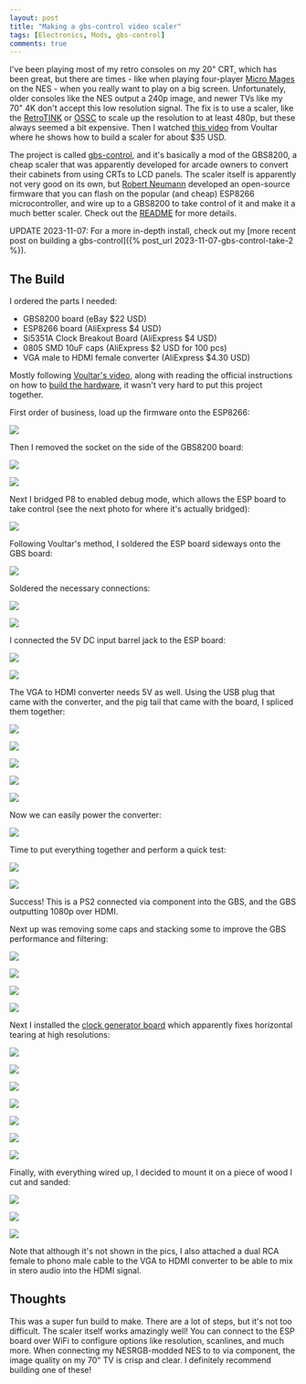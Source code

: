 ```yaml
---
layout: post
title: "Making a gbs-control video scaler"
tags: [Electronics, Mods, gbs-control]
comments: true
---
```


I've been playing most of my retro consoles on my 20" CRT, which has been great, but there are times - like when playing four-player [Micro Mages](http://morphcat.de/micromages/) on the NES - when you really want to play on a big screen. Unfortunately, older consoles like the NES output a 240p image, and newer TVs like my 70" 4K don't accept this low resolution signal. The fix is to use a scaler, like the [RetroTINK](https://www.retrotink.com/) or [OSSC](https://videogameperfection.com/products/open-source-scan-converter/) to scale up the resolution to at least 480p, but these always seemed a bit expensive. Then I watched [this video](https://youtu.be/1AVXhiTlmgo) from Voultar where he shows how to build a scaler for about $35 USD.

The project is called [gbs-control](https://github.com/ramapcsx2/gbs-control), and it's basically a mod of the GBS8200, a cheap scaler that was apparently developed for arcade owners to convert their cabinets from using CRTs to LCD panels. The scaler itself is apparently not very good on its own, but [Robert Neumann](https://github.com/ramapcsx2) developed an open-source firmware that you can flash on the popular (and cheap) ESP8266 microcontroller, and wire up to a GBS8200 to take control of it and make it a much better scaler. Check out the [README](https://github.com/ramapcsx2/gbs-control#readme) for more details.

<p class="panel-note" markdown="1">UPDATE 2023-11-07: For a more in-depth install, check out my [more recent post on building a gbs-control]({% post_url 2023-11-07-gbs-control-take-2 %}).</p>

## The Build

I ordered the parts I needed:

* GBS8200 board (eBay $22 USD)
* ESP8266 board (AliExpress $4 USD)
* Si5351A Clock Breakout Board (AliExpress $4 USD)
* 0805 SMD 10uF caps (AliExpress $2 USD for 100 pcs)
* VGA male to HDMI female converter (AliExpress $4.30 USD)

Mostly following [Voultar's video](https://youtu.be/1AVXhiTlmgo), along with reading the official instructions on how to [build the hardware](https://github.com/ramapcsx2/gbs-control/wiki/Build-the-Hardware), it wasn't very hard to put this project together.

First order of business, load up the firmware onto the ESP8266:

![](/assets/images/gbs-control/IMG_4314.jpg)

Then I removed the socket on the side of the GBS8200 board:

![](/assets/images/gbs-control/IMG_4320.jpg)

![](/assets/images/gbs-control/IMG_4321.jpg)

Next I bridged P8 to enabled debug mode, which allows the ESP board to take control (see the next photo for where it's actually bridged):

![](/assets/images/gbs-control/IMG_4327.jpg)

Following Voultar's method, I soldered the ESP board sideways onto the GBS board:

![](/assets/images/gbs-control/IMG_4328.jpg)

Soldered the necessary connections:

![](/assets/images/gbs-control/IMG_4331.jpg)

![](/assets/images/gbs-control/IMG_4337.jpg)

I connected the 5V DC input barrel jack to the ESP board:

![](/assets/images/gbs-control/IMG_4338.jpg)

![](/assets/images/gbs-control/IMG_4340.jpg)

The VGA to HDMI converter needs 5V as well. Using the USB plug that came with the converter, and the pig tail that came with the board, I spliced them together:

![](/assets/images/gbs-control/IMG_4343.jpg)

![](/assets/images/gbs-control/IMG_4344.jpg)

![](/assets/images/gbs-control/IMG_4345.jpg)

![](/assets/images/gbs-control/IMG_4347.jpg)

![](/assets/images/gbs-control/IMG_4349.jpg)

Now we can easily power the converter:

![](/assets/images/gbs-control/IMG_4351.jpg)

Time to put everything together and perform a quick test:

![](/assets/images/gbs-control/IMG_4352.jpg)

![](/assets/images/gbs-control/IMG_4353.jpg)

Success! This is a PS2 connected via component into the GBS, and the GBS outputting 1080p over HDMI.

Next up was removing some caps and stacking some to improve the GBS performance and filtering:

![](/assets/images/gbs-control/IMG_4356.jpg)

![](/assets/images/gbs-control/IMG_4358.jpg)

![](/assets/images/gbs-control/IMG_4361.jpg)

![](/assets/images/gbs-control/IMG_4363.jpg)

Next I installed the [clock generator board](https://github.com/ramapcsx2/gbs-control/wiki/Si5351-Clock-Generator-install-notes) which apparently fixes horizontal tearing at high resolutions:

![](/assets/images/gbs-control/IMG_4365.jpg)

![](/assets/images/gbs-control/IMG_4366.jpg)

![](/assets/images/gbs-control/IMG_4367.jpg)

![](/assets/images/gbs-control/IMG_4369.jpg)

![](/assets/images/gbs-control/IMG_4370.jpg)

![](/assets/images/gbs-control/IMG_4378.jpg)

![](/assets/images/gbs-control/IMG_4381.jpg)

Finally, with everything wired up, I decided to mount it on a piece of wood I cut and sanded:

![](/assets/images/gbs-control/IMG_4542.jpg)

![](/assets/images/gbs-control/IMG_4543.jpg)

![](/assets/images/gbs-control/IMG_4541.jpg)

Note that although it's not shown in the pics, I also attached a dual RCA female to phono male cable to the VGA to HDMI converter to be able to mix in stero audio into the HDMI signal.

## Thoughts

This was a super fun build to make. There are a lot of steps, but it's not too difficult. The scaler itself works amazingly well! You can connect to the ESP board over WiFi to configure options like resolution, scanlines, and much more. When connecting my NESRGB-modded NES to to via component, the image quality on my 70" TV is crisp and clear. I definitely recommend building one of these!
